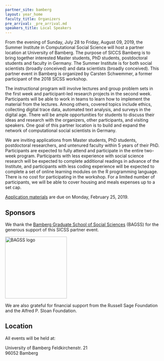 ```yaml
---
partner_site: bamberg
layout: year_home
faculty_title: Organizers
pre_arrival: _pre_arrival.md
speakers_title: Local Speakers
---
```


From the evening of Sunday, July 28 to Friday, August 09, 2019, the Summer Institute in Computational Social Science will host a partner location at University of Bamberg. The purpose of SICCS Bamberg is to bring together interested Master students, PhD students, postdoctoral students and faculty in Germany. The Summer Institute is for both social scientists (broadly conceived) and data scientists (broadly conceived). This partner event in Bamberg is organized by Carsten Schwemmer, a former participant of the 2018 SICSS workshop.

The instructional program will involve lectures and group problem sets in the first week and participant-led research projects in the second week. Participants will be able to work in teams to learn how to implement the material from the lectures. Among others, covered topics include ethics, collecting digital trace data, automated text analysis, and surveys in the digital age. There will be ample opportunities for students to discuss their ideas and research with the organizers, other participants, and visiting speakers. One goal of this partner location is to build and expand the network of computational social scientists in Germany.

We are inviting applications from Master students, PhD students, postdoctoral researchers, and untenured faculty within 5 years of their PhD. Participants are expected to fully attend and participate in the entire two-week program. Participants with less experience with social science research will be expected to complete additional readings in advance of the Institute, and participants with less coding experience will be expected to complete a set of online learning modules on the R programming language. There is no cost for participating in the workshop. For a limited number of participants, we will be able to cover housing and meals expenses up to a set cap.

[Application materials](https://compsocialscience.github.io/summer-institute/2019/bamberg/apply) are due on Monday, February 25, 2019.

## Sponsors

We thank the [Bamberg Graduate School of Social Sciences](https://www.uni-bamberg.de/en/bagss/) (BAGSS) for the generous support of this SICSS partner event.

<img class="img-responsive" alt="BAGSS logo" src="{{ site.baseurl }}{% link 2019/bamberg/images/Logo_BAGSS_horizontal_version.png %}" width = "200">

We are also grateful for financial support from the Russell Sage Foundation and the Alfred P. Sloan Foundation.

## Location

All events will be held at:

University of Bamberg 
Feldkirchenstr. 21  
96052 Bamberg  
